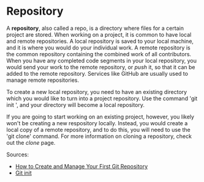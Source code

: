 # Repository

A **repository**, also called a repo, is a directory where files for a 
certain project are stored. When working on a project, it is common to 
have local and remote repositories. A local repository is saved to your 
local machine, and it is where you would do your individual work. A remote 
repository is the common repository containing the combined work of all 
contributors. When you have any completed code segments in your local repository, 
you would send your work to the remote repository, or *push* it, 
so that it can be added to the remote repository. Services like GitHub 
are usually used to manage remote repositories.

To create a new local repository, you need to have an existing directory which 
you would like to turn into a project repository. Use the command 'git init <directory>', 
and your directory will become a local repository.

If you are going to start working on an existing project, however, you likely 
won't be creating a new respository locally. Instead, you would create a local 
copy of a remote repository, and to do this, you will need to use the 'git clone' 
command. For more information on cloning a repository, check out the *clone* page.

Sources:
* [How to Create and Manage Your First Git Repository](https://www.bitdegree.org/learn/what-is-a-git-repository#:~:text=Git%20Repository%3A%20Summary%201%20Git%20system%20stores%20and,is%20a%20copy%20of%20a%20remote%20Git%20repo.)
* [Git init](https://github.com/git-guides/git-init#:~:text=git%20init%20is%20one%20way%20to%20start%20a,creates%20as%20a%20part%20of%20your%20project%27s%20history.)